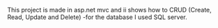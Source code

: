 This project is made in asp.net mvc and ii shows how to CRUD (Create, Read, Update and Delete) 
  -for the database I used SQL server.
